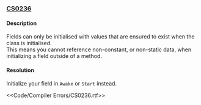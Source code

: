 ### [CS0236](https://docs.microsoft.com/en-us/dotnet/csharp/misc/cs0236)

#### Description
Fields can only be initialised with values that are ensured to exist when the class is initialised.  
This means you cannot reference non-constant, or non-static data, when initializing a field outside of a method.

#### Resolution
Initialize your field in `Awake` or `Start` instead.  

<<Code/Compiler Errors/CS0236.rtf>>